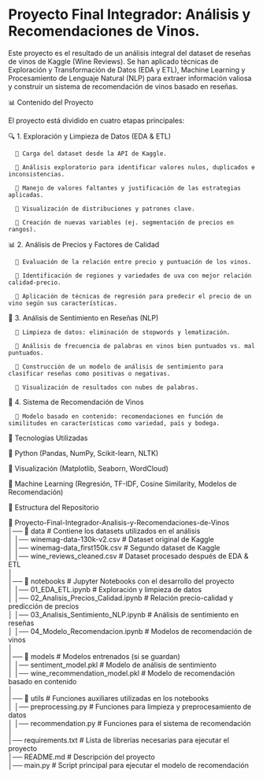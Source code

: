 # Proyecto Final Integrador: Análisis y Recomendaciones de Vinos.
Este proyecto es el resultado de un análisis integral del dataset de reseñas de vinos de Kaggle (Wine Reviews). Se han aplicado técnicas de Exploración y Transformación de Datos (EDA y ETL), Machine Learning y Procesamiento de Lenguaje Natural (NLP) para extraer información valiosa y construir un sistema de recomendación de vinos basado en reseñas.

📊 Contenido del Proyecto

El proyecto está dividido en cuatro etapas principales:

🔍 1. Exploración y Limpieza de Datos (EDA & ETL)

      🔹 Carga del dataset desde la API de Kaggle.
      
      🔹 Análisis exploratorio para identificar valores nulos, duplicados e inconsistencias.
      
      🔹 Manejo de valores faltantes y justificación de las estrategias aplicadas.
      
      🔹 Visualización de distribuciones y patrones clave.
      
      🔹 Creación de nuevas variables (ej. segmentación de precios en rangos).
      
📊 2. Análisis de Precios y Factores de Calidad

      🔹 Evaluación de la relación entre precio y puntuación de los vinos.
      
      🔹 Identificación de regiones y variedades de uva con mejor relación calidad-precio.
      
      🔹 Aplicación de técnicas de regresión para predecir el precio de un vino según sus características.

🧠 3. Análisis de Sentimiento en Reseñas (NLP)

      🔹 Limpieza de datos: eliminación de stopwords y lematización.
      
      🔹 Análisis de frecuencia de palabras en vinos bien puntuados vs. mal puntuados.
      
      🔹 Construcción de un modelo de análisis de sentimiento para clasificar reseñas como positivas o negativas.
      
      🔹 Visualización de resultados con nubes de palabras.
      
🍷 4. Sistema de Recomendación de Vinos

      🔹 Modelo basado en contenido: recomendaciones en función de similitudes en características como variedad, país y bodega.


🚀 Tecnologías Utilizadas

🔹 Python (Pandas, NumPy, Scikit-learn, NLTK)

🔹 Visualización (Matplotlib, Seaborn, WordCloud)

🔹 Machine Learning (Regresión, TF-IDF, Cosine Similarity, Modelos de Recomendación)

📂 Estructura del Repositorio

📂 Proyecto-Final-Integrador-Analisis-y-Recomendaciones-de-Vinos  
│── 📂 data               # Contiene los datasets utilizados en el análisis  
│   │── winemag-data-130k-v2.csv            # Dataset original de Kaggle  
│   │── winemag-data_first150k.csv          # Segundo dataset de Kaggle  
│   │── wine_reviews_cleaned.csv            # Dataset procesado después de EDA & ETL  
│  
│── 📂 notebooks          # Jupyter Notebooks con el desarrollo del proyecto  
│   │── 01_EDA_ETL.ipynb                      # Exploración y limpieza de datos  
│   │── 02_Analisis_Precios_Calidad.ipynb      # Relación precio-calidad y predicción de precios  
│   │── 03_Analisis_Sentimiento_NLP.ipynb      # Análisis de sentimiento en reseñas  
│   │── 04_Modelo_Recomendacion.ipynb         # Modelos de recomendación de vinos  
│  
│── 📂 models             # Modelos entrenados (si se guardan)  
│   │── sentiment_model.pkl            # Modelo de análisis de sentimiento  
│   │── wine_recommendation_model.pkl  # Modelo de recomendación basado en contenido  
│  
│── 📂 utils              # Funciones auxiliares utilizadas en los notebooks  
│   │── preprocessing.py           # Funciones para limpieza y preprocesamiento de datos  
│   │── recommendation.py          # Funciones para el sistema de recomendación  
│  
│── requirements.txt      # Lista de librerías necesarias para ejecutar el proyecto  
│── README.md             # Descripción del proyecto  
│── main.py               # Script principal para ejecutar el modelo de recomendación  


